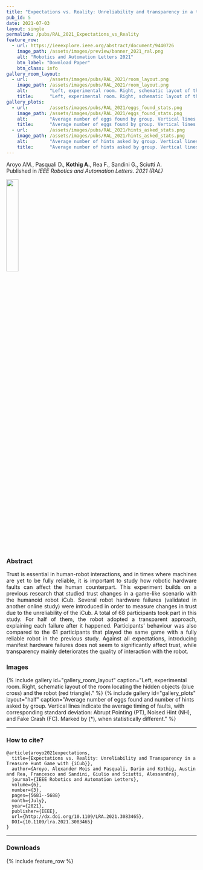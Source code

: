 ```yaml
---
title: "Expectations vs. Reality: Unreliability and transparency in a treasure hunt game with iCub"
pub_id: 5
date: 2021-07-03
layout: single
permalink: /pubs/RAL_2021_Expectations_vs_Reality
feature_row:
  - url: https://ieeexplore.ieee.org/abstract/document/9440726
    image_path: /assets/images/preview/banner_2021_ral.png
    alt: "Robotics and Automation Letters 2021"
    btn_label: "Download Paper"
    btn_class: info
gallery_room_layout:
  - url:        /assets/images/pubs/RAL_2021/room_layout.png
    image_path: /assets/images/pubs/RAL_2021/room_layout.png
    alt:        "Left, experimental room. Right, schematic layout of the room locating the hidden objects (blue cross) and the robot (red triangle)"
    title:      "Left, experimental room. Right, schematic layout of the room locating the hidden objects (blue cross) and the robot (red triangle)"
gallery_plots:
  - url:        /assets/images/pubs/RAL_2021/eggs_found_stats.png
    image_path: /assets/images/pubs/RAL_2021/eggs_found_stats.png
    alt:        "Average number of eggs found by group. Vertical lines indicate the average timing of faults, with corresponding standard deviation: Abrupt Pointing (PT), Noised Hint (NH), and Fake Crash (FC). Marked by (*), when statistically different"
    title:      "Average number of eggs found by group. Vertical lines indicate the average timing of faults, with corresponding standard deviation: Abrupt Pointing (PT), Noised Hint (NH), and Fake Crash (FC). Marked by (*), when statistically different"
  - url:        /assets/images/pubs/RAL_2021/hints_asked_stats.png
    image_path: /assets/images/pubs/RAL_2021/hints_asked_stats.png
    alt:        "Average number of hints asked by group. Vertical lines indicate the average timing of faults, with corresponding standard deviation: Abrupt Pointing (PT), Noised Hint (NH), and Fake Crash (FC). Marked by (*), when statistically different"
    title:      "Average number of hints asked by group. Vertical lines indicate the average timing of faults, with corresponding standard deviation: Abrupt Pointing (PT), Noised Hint (NH), and Fake Crash (FC). Marked by (*), when statistically different"
---
```


Aroyo AM., Pasquali D., **Kothig A.**, Rea F., Sandini G., Sciutti A. <br /> Published in *IEEE Robotics and Automation Letters. 2021 (RAL)*

<a href="https://www.ieee-ras.org/publications/ra-l">
<img width="25%" src="../../assets/images/conferences/ral2021.png">
</a>


### Abstract
<div style="text-align: justify">
Trust is essential in human-robot interactions, and in times where machines are yet to be fully reliable, it is important to study how robotic hardware faults can affect the human counterpart. This experiment builds on a previous research that studied trust changes in a game-like scenario with the humanoid robot iCub. Several robot hardware failures (validated in another online study) were introduced in order to measure changes in trust due to the unreliability of the iCub. A total of 68 participants took part in this study. For half of them, the robot adopted a transparent approach, explaining each failure after it happened. Participants' behaviour was also compared to the 61 participants that played the same game with a fully reliable robot in the previous study. Against all expectations, introducing manifest hardware failures does not seem to significantly affect trust, while transparency mainly deteriorates the quality of interaction with the robot.
</div>


### Images
{% include gallery id="gallery_room_layout" caption="Left, experimental room. Right, schematic layout of the room locating the hidden objects (blue cross) and the robot (red triangle)." %}
{% include gallery id="gallery_plots" layout="half" caption="Average number of eggs found and number of hints asked by group. Vertical lines indicate the average timing of faults, with corresponding standard deviation: Abrupt Pointing (PT), Noised Hint (NH), and Fake Crash (FC). Marked by (*), when statistically different." %}

---

### How to cite?

```
@article{aroyo2021expectations,
  title={Expectations vs. Reality: Unreliability and Transparency in a Treasure Hunt Game with {iCub}},
  author={Aroyo, Alexander Mois and Pasquali, Dario and Kothig, Austin and Rea, Francesco and Sandini, Giulio and Sciutti, Alessandra},
  journal={IEEE Robotics and Automation Letters},
  volume={6},
  number={3}, 
  pages={5681--5688}
  month={July},
  year={2021},
  publisher={IEEE},
  url={http://dx.doi.org/10.1109/LRA.2021.3083465}, 
  DOI={10.1109/lra.2021.3083465}
}
```
---

### Downloads

{% include feature_row %}
